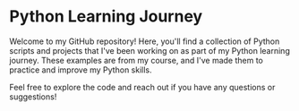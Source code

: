 # Python Learning Journey

Welcome to my GitHub repository! Here, you'll find a collection of Python scripts and projects that I've been working on as part of my Python learning journey. These examples are from my course, and I've made them to practice and improve my Python skills.

Feel free to explore the code and reach out if you have any questions or suggestions!

